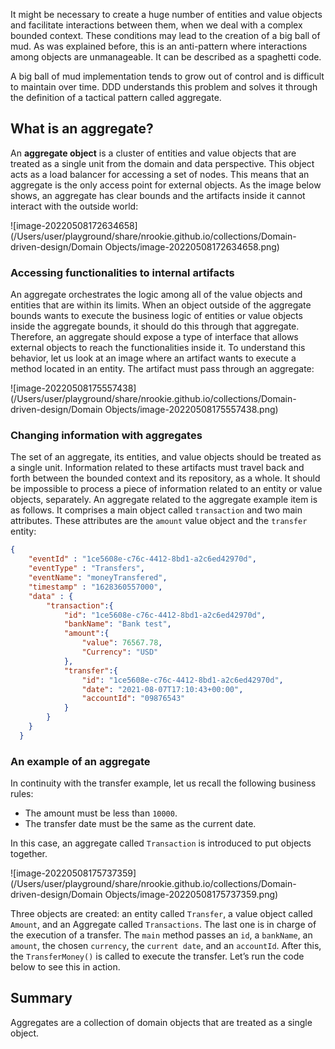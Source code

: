 It might be necessary to create a huge number of entities and value objects and facilitate interactions between them, when we deal with a complex bounded context. These conditions may lead to the creation of a big ball of mud. As was explained before, this is an anti-pattern where interactions among objects are unmanageable. It can be described as a spaghetti code.



A big ball of mud implementation tends to grow out of control and is difficult to maintain over time. DDD understands this problem and solves it through the definition of a tactical pattern called aggregate.



## What is an aggregate? 



An **aggregate object** is a cluster of entities and value objects that are treated as a single unit from the domain and data perspective. This object acts as a load balancer for accessing a set of nodes. This means that an aggregate is the only access point for external objects. As the image below shows, an aggregate has clear bounds and the artifacts inside it cannot interact with the outside world:

![image-20220508172634658](/Users/user/playground/share/nrookie.github.io/collections/Domain-driven-design/Domain Objects/image-20220508172634658.png)



### Accessing functionalities to internal artifacts 

An aggregate orchestrates the logic among all of the value objects and entities that are within its limits. When an object outside of the aggregate bounds wants to execute the business logic of entities or value objects inside the aggregate bounds, it should do this through that aggregate. Therefore, an aggregate should expose a type of interface that allows external objects to reach the functionalities inside it. To understand this behavior, let us look at an image where an artifact wants to execute a method located in an entity. The artifact must pass through an aggregate:



![image-20220508175557438](/Users/user/playground/share/nrookie.github.io/collections/Domain-driven-design/Domain Objects/image-20220508175557438.png)



### Changing information with aggregates 

The set of an aggregate, its entities, and value objects should be treated as a single unit. Information related to these artifacts must travel back and forth between the bounded context and its repository, as a whole. It should be impossible to process a piece of information related to an entity or value objects, separately. An aggregate related to the aggregate example item is as follows. It comprises a main object called `transaction` and two main attributes. These attributes are the `amount` value object and the `transfer` entity:



``` json
{
    "eventId" : "1ce5608e-c76c-4412-8bd1-a2c6ed42970d",
    "eventType" : "Transfers",
    "eventName": "moneyTransfered",
    "timestamp" : "1628360557000",
    "data" : {
        "transaction":{
            "id": "1ce5608e-c76c-4412-8bd1-a2c6ed42970d",
            "bankName": "Bank test",
            "amount":{
                "value": 76567.78,
                "Currency": "USD"
            },
            "transfer":{
                "id": "1ce5608e-c76c-4412-8bd1-a2c6ed42970d",
                "date": "2021-08-07T17:10:43+00:00",
                "accountId": "09876543"
            }
        }
    }
  }
```



### An example of an aggregate



In continuity with the transfer example, let us recall the following business rules:

- The amount must be less than `10000`.
- The transfer date must be the same as the current date.



In this case, an aggregate called `Transaction` is introduced to put objects together.



![image-20220508175737359](/Users/user/playground/share/nrookie.github.io/collections/Domain-driven-design/Domain Objects/image-20220508175737359.png)





Three objects are created: an entity called `Transfer`, a value object called `Amount`, and an Aggregate called `Transactions`. The last one is in charge of the execution of a transfer. The `main` method passes an `id`, a `bankName`, an `amount`, the chosen `currency`, the `current date`, and an `accountId`. After this, the `TransferMoney()` is called to execute the transfer. Let’s run the code below to see this in action.



## Summary

Aggregates are a collection of domain objects that are treated as a single object.